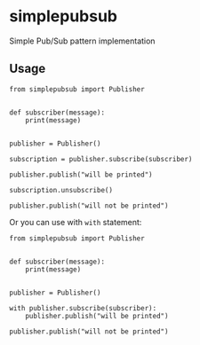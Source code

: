 # simplepubsub

Simple Pub/Sub pattern implementation

## Usage

```
from simplepubsub import Publisher


def subscriber(message):
    print(message)


publisher = Publisher()

subscription = publisher.subscribe(subscriber)

publisher.publish("will be printed")

subscription.unsubscribe()

publisher.publish("will not be printed")
```

Or you can use with `with` statement:

```
from simplepubsub import Publisher


def subscriber(message):
    print(message)


publisher = Publisher()

with publisher.subscribe(subscriber):
    publisher.publish("will be printed")

publisher.publish("will not be printed")
```

